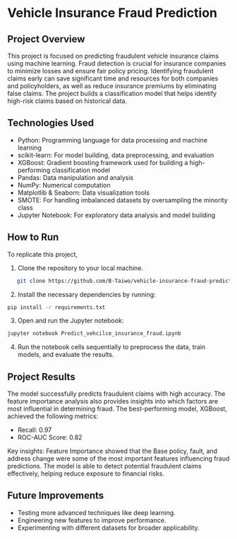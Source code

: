 # Vehicle Insurance Fraud Prediction

## Project Overview
This project is focused on predicting fraudulent vehicle insurance claims using machine learning. Fraud detection is crucial for insurance companies to minimize losses and ensure fair policy pricing. Identifying fraudulent claims early can save significant time and resources for both companies and policyholders, as well as reduce insurance premiums by eliminating false claims. The project builds a classification model that helps identify high-risk claims based on historical data.

## Technologies Used
- Python: Programming language for data processing and machine learning
- scikit-learn: For model building, data preprocessing, and evaluation
- XGBoost: Gradient boosting framework used for building a high-performing classification model
- Pandas: Data manipulation and analysis
- NumPy: Numerical computation
- Matplotlib & Seaborn: Data visualization tools
- SMOTE: For handling imbalanced datasets by oversampling the minority class
- Jupyter Notebook: For exploratory data analysis and model building

## How to Run
To replicate this project,
1. Clone the repository to your local machine.
```bash
   git clone https://github.com/B-Taiwo/vehicle-insurance-fraud-prediction.git
```
2. Install the necessary dependencies by running:
```bash
pip install -r requirements.txt
```
3. Open and run the Jupyter notebook:
```bash
jupyter notebook Predict_vehcilce_insurance_fraud.ipynb
```
4. Run the notebook cells sequentially to preprocess the data, train models, and evaluate the results.

## Project Results
The model successfully predicts fraudulent claims with high accuracy. The feature importance analysis also provides insights into which factors are most influential in determining fraud.
The best-performing model, XGBoost, achieved the following metrics:
- Recall: 0.97
- ROC-AUC Score: 0.82

Key insights: Feature Importance showed that the Base policy, fault, and address change were some of the most important features influencing fraud predictions.
The model is able to detect potential fraudulent claims effectively, helping reduce exposure to financial risks.

## Future Improvements
- Testing more advanced techniques like deep learning.
- Engineering new features to improve performance.
- Experimenting with different datasets for broader applicability.
